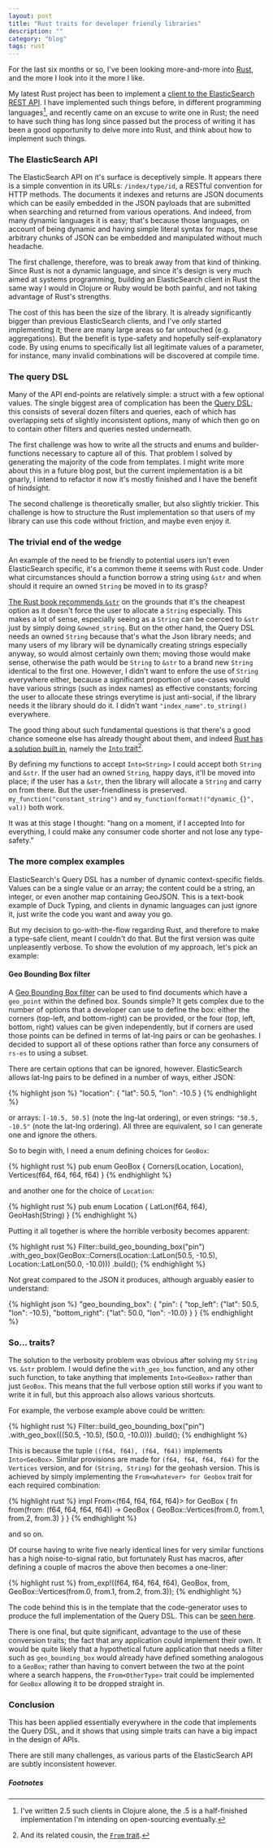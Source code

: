 ```yaml
---
layout: post
title: "Rust traits for developer friendly libraries"
description: ""
category: "blog"
tags: rust
---
```

For the last six months or so, I've been looking more-and-more into [Rust](/blog/2014/12/21/rust/), and the more I look into it the more I like.

My latest Rust project has been to implement a [client to the ElasticSearch REST API](https://github.com/benashford/rs-es).  I have implemented such things before, in different programming languages[^1], and recently came on an excuse to write one in Rust; the need to have such thing has long since passed but the process of writing it has been a good opportunity to delve more into Rust, and think about how to implement such things.

### The ElasticSearch API ###

The ElasticSearch API on it's surface is deceptively simple.  It appears there is a simple convention in its URLs: `/index/type/id`, a RESTful convention for HTTP methods.  The documents it indexes and returns are JSON documents which can be easily embedded in the JSON payloads that are submitted when searching and returned from various operations.  And indeed, from many dynamic languages it is easy; that's because those languages, on account of being dynamic and having simple literal syntax for maps, these arbitrary chunks of JSON can be embedded and manipulated without much headache.

The first challenge, therefore, was to break away from that kind of thinking.  Since Rust is not a dynamic language, and since it's design is very much aimed at systems programming, building an ElasticSearch client in Rust the same way I would in Clojure or Ruby would be both painful, and not taking advantage of Rust's strengths.

The cost of this has been the size of the library.  It is already significantly bigger than previous ElasticSearch clients, and I've only started implementing it; there are many large areas so far untouched (e.g. aggregations).  But the benefit is type-safety and hopefully self-explanatory code.  By using enums to specifically list all legitimate values of a parameter, for instance, many invalid combinations will be discovered at compile time.

### The query DSL ###

Many of the API end-points are relatively simple: a struct with a few optional values.  The single biggest area of complication has been the [Query DSL](https://www.elastic.co/guide/en/elasticsearch/reference/current/query-dsl.html); this consists of several dozen filters and queries, each of which has overlapping sets of slightly inconsistent options, many of which then go on to contain other filters and queries nested underneath.

The first challenge was how to write all the structs and enums and builder-functions necessary to capture all of this.  That problem I solved by generating the majority of the code from templates.  I might write more about this in a future blog post, but the current implementation is a bit gnarly, I intend to refactor it now it's mostly finished and I have the benefit of hindsight.

The second challenge is theoretically smaller, but also slightly trickier.  This challenge is how to structure the Rust implementation so that users of my library can use this code without friction, and maybe even enjoy it.

### The trivial end of the wedge ###

An example of the need to be friendly to potential users isn't even ElasticSearch specific, it's a common theme it seems with Rust code.  Under what circumstances should a function borrow a string using `&str` and when should it require an owned `String` be moved in to its grasp?

[The Rust book recommends `&str`](https://doc.rust-lang.org/book/strings.html) on the grounds that it's the cheapest option as it doesn't force the user to allocate a `String` especially.  This makes a lot of sense, especially seeing as a `String` can be coerced to `&str` just by simply doing `&owned_string`.  But on the other hand, the Query DSL needs an owned `String` because that's what the Json library needs; and many users of my library will be dynamically creating strings especially anyway, so would almost certainly own them; moving those would make sense, otherwise the path would be `String` to `&str` to a brand new `String` identical to the first one.  However, I didn't want to enfore the use of `String` everywhere either, because a significant proportion of use-cases would have various strings (such as index names) as effective constants; forcing the user to allocate these strings everytime is just anti-social, if the library needs it the library should do it.  I didn't want ```"index_name".to_string()``` everywhere.

The good thing about such fundamental questions is that there's a good chance someone else has already thought about them, and indeed [Rust has a solution built in](http://hermanradtke.com/2015/05/06/creating-a-rust-function-that-accepts-string-or-str.html), namely the [`Into` trait](https://doc.rust-lang.org/std/convert/trait.Into.html)[^2].

By defining my functions to accept `Into<String>` I could accept both `String` and `&str`.  If the user had an owned `String`, happy days, it'll be moved into place; if the user has a `&str`, then the library will allocate a `String` and carry on from there.  But the user-friendliness is preserved.  ```my_function("constant_string")``` and ```my_function(format!("dynamic_{}", val))``` both work.

It was at this stage I thought: "hang on a moment, if I accepted Into<MiscellaneousType> for everything, I could make any consumer code shorter and not lose any type-safety."

### The more complex examples ###

ElasticSearch's Query DSL has a number of dynamic context-specific fields.  Values can be a single value or an array; the content could be a string, an integer, or even another map containing GeoJSON.  This is a text-book example of Duck Typing, and clients in dynamic languages can just ignore it, just write the code you want and away you go.

But my decision to go-with-the-flow regarding Rust, and therefore to make a type-safe client, meant I couldn't do that.  But the first version was quite unpleasently verbose.  To show the evolution of my approach, let's pick an example:

#### Geo Bounding Box filter ####

A [Geo Bounding Box filter](https://www.elastic.co/guide/en/elasticsearch/reference/1.5/query-dsl-geo-bounding-box-filter.html) can be used to find documents which have a `geo_point` within the defined box.  Sounds simple?  It gets complex due to the number of options that a developer can use to define the box: either the corners (top-left, and bottom-right) can be provided, or the four (top, left, bottom, right) values can be given independently, but if corners are used those points can be defined in terms of lat-lng pairs or can be geohashes.  I decided to support all of these options rather than force any consumers of `rs-es` to using a subset.

There are certain options that can be ignored, however.  ElasticSearch allows lat-lng pairs to be defined in a number of ways, either JSON:

{% highlight json %}
"location": {
    "lat": 50.5,
    "lon": -10.5
}
{% endhighlight %}

or arrays: `[-10.5, 50.5]` (note the lng-lat ordering), or even strings: `"50.5, -10.5"` (note the lat-lng ordering).  All three are equivalent, so I can generate one and ignore the others.

So to begin with, I need a enum defining choices for `GeoBox`:

{% highlight rust %}
pub enum GeoBox {
    Corners(Location, Location),
    Vertices(f64, f64, f64, f64)
}
{% endhighlight %}

and another one for the choice of `Location`:

{% highlight rust %}
pub enum Location {
    LatLon(f64, f64),
    GeoHash(String)
}
{% endhighlight %}

Putting it all together is where the horrible verbosity becomes apparent:

{% highlight rust %}
Filter::build_geo_bounding_box("pin")
    .with_geo_box(GeoBox::Corners(Location::LatLon(50.5, -10.5),
                                  Location::LatLon(50.0, -10.0)))
    .build();
{% endhighlight %}

Not great compared to the JSON it produces, although arguably easier to understand:

{% highlight json %}
"geo_bounding_box": {
   "pin": {
       "top_left": {"lat": 50.5, "lon": -10.5},
       "bottom_right": {"lat": 50.0, "lon": -10.0}
   }
}
{% endhighlight %}

### So... traits? ###

The solution to the verbosity problem was obvious after solving my `String` vs. `&str` problem.  I would define the `with_geo_box` function, and any other such function, to take anything that implements `Into<GeoBox>` rather than just `GeoBox`.  This means that the full verbose option still works if you want to write it in full, but this approach also allows various shortcuts.

For example, the verbose example above could be written:

{% highlight rust %}
Filter::build_geo_bounding_box("pin")
    .with_geo_box(((50.5, -10.5), (50.0, -10.0)))
    .build();
{% endhighlight %}

This is because the tuple `((f64, f64), (f64, f64))` implements `Into<GeoBox>`.  Similar provisions are made for `(f64, f64, f64, f64)` for the `Vertices` version, and for `(String, String)` for the geohash version.  This is achieved by simply implementing the `From<whatever> for Geobox` trait for each required combination:

{% highlight rust %}
impl From<(f64, f64, f64, f64)> for GeoBox {
    fn from(from: (f64, f64, f64, f64)) -> GeoBox {
        GeoBox::Vertices(from.0, from.1, from.2, from.3)
    }
}
{% endhighlight %}

and so on.

Of course having to write five nearly identical lines for very similar functions has a high noise-to-signal ratio, but fortunately Rust has macros, after defining a couple of macros the above then becomes a one-liner:

{% highlight rust %}
from_exp!((f64, f64, f64, f64), GeoBox, from, GeoBox::Vertices(from.0, from.1, from.2, from.3));
{% endhighlight %}

The code behind this is in the template that the code-generator uses to produce the full implementation of the Query DSL.  This can be [seen here](https://github.com/benashford/rs-es/blob/master/templates/query.rs.erb#L27).

There is one final, but quite significant, advantage to the use of these conversion traits; the fact that any application could implement their own.  It would be quite likely that a hypothetical future application that needs a filter such as `geo_bounding_box` would already have defined something analogous to a `GeoBox`; rather than having to convert between the two at the point where a search happens, the `From<OtherType>` trait could be implemented for `GeoBox` allowing it to be dropped straight in.

### Conclusion ###

This has been applied essentially everywhere in the code that implements the Query DSL, and it shows that using simple traits can have a big impact in the design of APIs.

There are still many challenges, as various parts of the ElasticSearch API are subtly inconsistent however.

##### Footnotes #####
[^1]: I've written 2.5 such clients in Clojure alone, the .5 is a half-finished implementation I'm intending on open-sourcing eventually.
[^2]: And its related cousin, the [`From` trait](https://doc.rust-lang.org/std/convert/trait.From.html).
